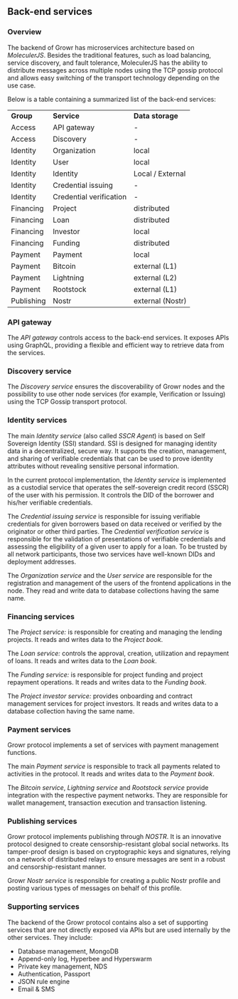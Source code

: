 ## Back-end services

### Overview

The backend of Growr has microservices architecture based on _MoleculerJS_. Besides the traditional features, such as load balancing, service discovery, and fault tolerance, MoleculerJS has the ability to distribute messages across multiple nodes using the TCP gossip protocol and allows easy switching of the transport technology depending on the use case.

Below is a table containing a summarized list of the back-end services:

<table>
  <tr>
   <td><strong>Group</strong>
   </td>
   <td><strong>Service</strong>
   </td>
   <td><strong>Data storage</strong>
   </td>
  </tr>
  <tr>
   <td>Access
   </td>
   <td>API gateway
   </td>
   <td>-
   </td>
  </tr>
  <tr>
   <td>Access
   </td>
   <td>Discovery
   </td>
   <td>-
   </td>
  </tr>
  <tr>
   <td>Identity
   </td>
   <td>Organization
   </td>
   <td>local
   </td>
  </tr>
  <tr>
   <td>Identity
   </td>
   <td>User
   </td>
   <td>local
   </td>
  </tr>
  <tr>
   <td>Identity
   </td>
   <td>Identity
   </td>
   <td>Local / External
   </td>
  </tr>
  <tr>
   <td>Identity
   </td>
   <td>Credential issuing
   </td>
   <td>-
   </td>
  </tr>
  <tr>
   <td>Identity
   </td>
   <td>Credential verification
   </td>
   <td>-
   </td>
  </tr>
  <tr>
   <td>Financing
   </td>
   <td>Project
   </td>
   <td>distributed
   </td>
  </tr>
  <tr>
   <td>Financing
   </td>
   <td>Loan
   </td>
   <td>distributed
   </td>
  </tr>
  <tr>
   <td>Financing
   </td>
   <td>Investor
   </td>
   <td>local
   </td>
  </tr>
  <tr>
   <td>Financing
   </td>
   <td>Funding
   </td>
   <td>distributed
   </td>
  </tr>
  <tr>
   <td>Payment
   </td>
   <td>Payment
   </td>
   <td>local
   </td>
  </tr>
  <tr>
   <td>Payment
   </td>
   <td>Bitcoin
   </td>
   <td>external (L1)
   </td>
  </tr>
  <tr>
   <td>Payment
   </td>
   <td>Lightning
   </td>
   <td>external (L2)
   </td>
  </tr>
  <tr>
   <td>Payment
   </td>
   <td>Rootstock
   </td>
   <td>external (L1)
   </td>
  </tr>
  <tr>
   <td>Publishing
   </td>
   <td>Nostr
   </td>
   <td>external (Nostr)
   </td>
  </tr>
</table>

### API gateway

The _API gateway_ controls access to the back-end services. It exposes APIs using GraphQL, providing a flexible and efficient way to retrieve data from the services.

### Discovery service

The _Discovery service_ ensures the discoverability of Growr nodes and the possibility to use other node services (for example, Verification or Issuing) using the TCP Gossip transport protocol.

### Identity services

The main _Identity service_ (also called _SSCR Agent_) is based on Self Sovereign Identity (SSI) standard. SSI is designed for managing identity data in a decentralized, secure way. It supports the creation, management, and sharing of verifiable credentials that can be used to prove identity attributes without revealing sensitive personal information.

In the current protocol implementation, the _Identity service_ is implemented as a custodial service that operates the self-sovereign credit record (SSCR) of the user with his permission. It controls the DID of the borrower and his/her verifiable credentials.

The _Credential issuing service_ is responsible for issuing verifiable credentials for given borrowers based on data received or verified by the originator or other third parties. The _Credential verification service_ is responsible for the validation of presentations of verifiable credentials and assessing the eligibility of a given user to apply for a loan. To be trusted by all network participants, those two services have well-known DIDs and deployment addresses.

The _Organization service_ and the _User service_ are responsible for the registration and management of the users of the frontend applications in the node. They read and write data to database collections having the same name.

### Financing services

The _Project service:_ is responsible for creating and managing the lending projects. It reads and writes data to the _Project book_.

The _Loan service:_ controls the approval, creation, utilization and repayment of loans. It reads and writes data to the _Loan book_.

The _Funding service:_ is responsible for project funding and project repayment operations. It reads and writes data to the _Funding book_.

The _Project investor service:_ provides onboarding and contract management services for project investors. It reads and writes data to a database collection having the same name.

### Payment services

Growr protocol implements a set of services with payment management functions.

The main _Payment service_ is responsible to track all payments related to activities in the protocol. It reads and writes data to the _Payment book_.

The _Bitcoin service_, _Lightning service_ and _Rootstock service_ provide integration with the respective payment networks. They are responsible for wallet management, transaction execution and transaction listening.

### Publishing services

Growr protocol implements publishing through _NOSTR_. It is an innovative protocol designed to create censorship-resistant global social networks. Its tamper-proof design is based on cryptographic keys and signatures, relying on a network of distributed relays to ensure messages are sent in a robust and censorship-resistant manner.

Growr _Nostr service_ is responsible for creating a public Nostr profile and posting various types of messages on behalf of this profile.

### Supporting services

The backend of the Growr protocol contains also a set of supporting services that are not directly exposed via APIs but are used internally by the other services. They include:

- Database management, MongoDB
- Append-only log, Hyperbee and Hyperswarm
- Private key management, NDS
- Authentication, Passport
- JSON rule engine
- Email & SMS

<div style="page-break-after: always;"></div>
